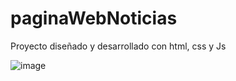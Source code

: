 # paginaWebNoticias
Proyecto diseñado y desarrollado con html, css y Js

![image](https://github.com/AlejoR96/paginaWebNoticias/assets/72532496/69348492-6b8b-405a-a538-736ab17b5134)

